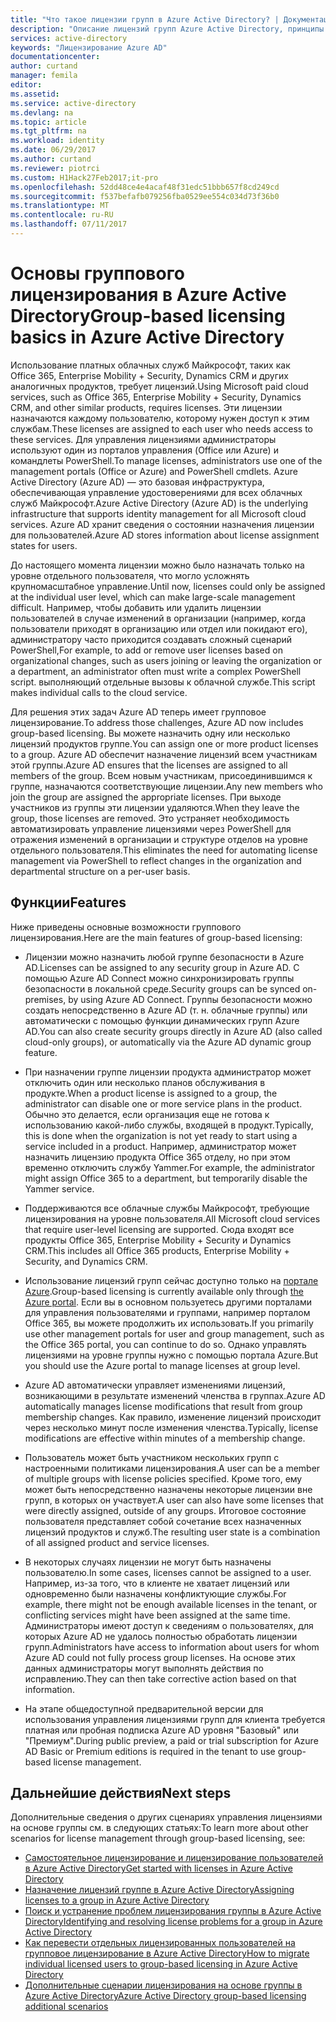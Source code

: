 ```yaml
---
title: "Что такое лицензии групп в Azure Active Directory? | Документация Майкрософт"
description: "Описание лицензий групп Azure Active Directory, принципы их работы и рекомендации"
services: active-directory
keywords: "Лицензирование Azure AD"
documentationcenter: 
author: curtand
manager: femila
editor: 
ms.assetid: 
ms.service: active-directory
ms.devlang: na
ms.topic: article
ms.tgt_pltfrm: na
ms.workload: identity
ms.date: 06/29/2017
ms.author: curtand
ms.reviewer: piotrci
ms.custom: H1Hack27Feb2017;it-pro
ms.openlocfilehash: 52dd48ce4e4acaf48f31edc51bbb657f8cd249cd
ms.sourcegitcommit: f537befafb079256fba0529ee554c034d73f36b0
ms.translationtype: MT
ms.contentlocale: ru-RU
ms.lasthandoff: 07/11/2017
---
```

# <a name="group-based-licensing-basics-in-azure-active-directory"></a><span data-ttu-id="fa800-105">Основы группового лицензирования в Azure Active Directory</span><span class="sxs-lookup"><span data-stu-id="fa800-105">Group-based licensing basics in Azure Active Directory</span></span>

<span data-ttu-id="fa800-106">Использование платных облачных служб Майкрософт, таких как Office 365, Enterprise Mobility + Security, Dynamics CRM и других аналогичных продуктов, требует лицензий.</span><span class="sxs-lookup"><span data-stu-id="fa800-106">Using Microsoft paid cloud services, such as Office 365, Enterprise Mobility + Security, Dynamics CRM, and other similar products, requires licenses.</span></span> <span data-ttu-id="fa800-107">Эти лицензии назначаются каждому пользователю, которому нужен доступ к этим службам.</span><span class="sxs-lookup"><span data-stu-id="fa800-107">These licenses are assigned to each user who needs access to these services.</span></span> <span data-ttu-id="fa800-108">Для управления лицензиями администраторы используют один из порталов управления (Office или Azure) и командлеты PowerShell.</span><span class="sxs-lookup"><span data-stu-id="fa800-108">To manage licenses, administrators use one of the management portals (Office or Azure) and PowerShell cmdlets.</span></span> <span data-ttu-id="fa800-109">Azure Active Directory (Azure AD) — это базовая инфраструктура, обеспечивающая управление удостоверениями для всех облачных служб Майкрософт.</span><span class="sxs-lookup"><span data-stu-id="fa800-109">Azure Active Directory (Azure AD) is the underlying infrastructure that supports identity management for all Microsoft cloud services.</span></span> <span data-ttu-id="fa800-110">Azure AD хранит сведения о состоянии назначения лицензии для пользователей.</span><span class="sxs-lookup"><span data-stu-id="fa800-110">Azure AD stores information about license assignment states for users.</span></span>

<span data-ttu-id="fa800-111">До настоящего момента лицензии можно было назначать только на уровне отдельного пользователя, что могло усложнять крупномасштабное управление.</span><span class="sxs-lookup"><span data-stu-id="fa800-111">Until now, licenses could only be assigned at the individual user level, which can make large-scale management difficult.</span></span> <span data-ttu-id="fa800-112">Например, чтобы добавить или удалить лицензии пользователей в случае изменений в организации (например, когда пользователи приходят в организацию или отдел или покидают его), администратору часто приходится создавать сложный сценарий PowerShell,</span><span class="sxs-lookup"><span data-stu-id="fa800-112">For example, to add or remove user licenses based on organizational changes, such as users joining or leaving the organization or a department, an administrator often must write a complex PowerShell script.</span></span> <span data-ttu-id="fa800-113">выполняющий отдельные вызовы к облачной службе.</span><span class="sxs-lookup"><span data-stu-id="fa800-113">This script makes individual calls to the cloud service.</span></span>

<span data-ttu-id="fa800-114">Для решения этих задач Azure AD теперь имеет групповое лицензирование.</span><span class="sxs-lookup"><span data-stu-id="fa800-114">To address those challenges, Azure AD now includes group-based licensing.</span></span> <span data-ttu-id="fa800-115">Вы можете назначить одну или несколько лицензий продуктов группе.</span><span class="sxs-lookup"><span data-stu-id="fa800-115">You can assign one or more product licenses to a group.</span></span> <span data-ttu-id="fa800-116">Azure AD обеспечит назначение лицензий всем участникам этой группы.</span><span class="sxs-lookup"><span data-stu-id="fa800-116">Azure AD ensures that the licenses are assigned to all members of the group.</span></span> <span data-ttu-id="fa800-117">Всем новым участникам, присоединившимся к группе, назначаются соответствующие лицензии.</span><span class="sxs-lookup"><span data-stu-id="fa800-117">Any new members who join the group are assigned the appropriate licenses.</span></span> <span data-ttu-id="fa800-118">При выходе участников из группы эти лицензии удаляются.</span><span class="sxs-lookup"><span data-stu-id="fa800-118">When they leave the group, those licenses are removed.</span></span> <span data-ttu-id="fa800-119">Это устраняет необходимость автоматизировать управление лицензиями через PowerShell для отражения изменений в организации и структуре отделов на уровне отдельного пользователя.</span><span class="sxs-lookup"><span data-stu-id="fa800-119">This eliminates the need for automating license management via PowerShell to reflect changes in the organization and departmental structure on a per-user basis.</span></span>

## <a name="features"></a><span data-ttu-id="fa800-120">Функции</span><span class="sxs-lookup"><span data-stu-id="fa800-120">Features</span></span>

<span data-ttu-id="fa800-121">Ниже приведены основные возможности группового лицензирования.</span><span class="sxs-lookup"><span data-stu-id="fa800-121">Here are the main features of group-based licensing:</span></span>

- <span data-ttu-id="fa800-122">Лицензии можно назначить любой группе безопасности в Azure AD.</span><span class="sxs-lookup"><span data-stu-id="fa800-122">Licenses can be assigned to any security group in Azure AD.</span></span> <span data-ttu-id="fa800-123">С помощью Azure AD Connect можно синхронизировать группы безопасности в локальной среде.</span><span class="sxs-lookup"><span data-stu-id="fa800-123">Security groups can be synced on-premises, by using Azure AD Connect.</span></span> <span data-ttu-id="fa800-124">Группы безопасности можно создать непосредственно в Azure AD (т. н. облачные группы) или автоматически с помощью функции динамических групп Azure AD.</span><span class="sxs-lookup"><span data-stu-id="fa800-124">You can also create security groups directly in Azure AD (also called cloud-only groups), or automatically via the Azure AD dynamic group feature.</span></span>

- <span data-ttu-id="fa800-125">При назначении группе лицензии продукта администратор может отключить один или несколько планов обслуживания в продукте.</span><span class="sxs-lookup"><span data-stu-id="fa800-125">When a product license is assigned to a group, the administrator can disable one or more service plans in the product.</span></span> <span data-ttu-id="fa800-126">Обычно это делается, если организация еще не готова к использованию какой-либо службы, входящей в продукт.</span><span class="sxs-lookup"><span data-stu-id="fa800-126">Typically, this is done when the organization is not yet ready to start using a service included in a product.</span></span> <span data-ttu-id="fa800-127">Например, администратор может назначить лицензию продукта Office 365 отделу, но при этом временно отключить службу Yammer.</span><span class="sxs-lookup"><span data-stu-id="fa800-127">For example, the administrator might assign Office 365 to a department, but temporarily disable the Yammer service.</span></span>

- <span data-ttu-id="fa800-128">Поддерживаются все облачные службы Майкрософт, требующие лицензирования на уровне пользователя.</span><span class="sxs-lookup"><span data-stu-id="fa800-128">All Microsoft cloud services that require user-level licensing are supported.</span></span> <span data-ttu-id="fa800-129">Сюда входят все продукты Office 365, Enterprise Mobility + Security и Dynamics CRM.</span><span class="sxs-lookup"><span data-stu-id="fa800-129">This includes all Office 365 products, Enterprise Mobility + Security, and Dynamics CRM.</span></span>

- <span data-ttu-id="fa800-130">Использование лицензий групп сейчас доступно только на [портале Azure](https://portal.azure.com).</span><span class="sxs-lookup"><span data-stu-id="fa800-130">Group-based licensing is currently available only through [the Azure portal](https://portal.azure.com).</span></span> <span data-ttu-id="fa800-131">Если вы в основном пользуетесь другими порталами для управления пользователями и группами, например порталом Office 365, вы можете продолжить их использовать.</span><span class="sxs-lookup"><span data-stu-id="fa800-131">If you primarily use other management portals for user and group management, such as the Office 365 portal, you can continue to do so.</span></span> <span data-ttu-id="fa800-132">Однако управлять лицензиями на уровне группы нужно с помощью портала Azure.</span><span class="sxs-lookup"><span data-stu-id="fa800-132">But you should use the Azure portal to manage licenses at group level.</span></span>

- <span data-ttu-id="fa800-133">Azure AD автоматически управляет изменениями лицензий, возникающими в результате изменений членства в группах.</span><span class="sxs-lookup"><span data-stu-id="fa800-133">Azure AD automatically manages license modifications that result from group membership changes.</span></span> <span data-ttu-id="fa800-134">Как правило, изменение лицензий происходит через несколько минут после изменения членства.</span><span class="sxs-lookup"><span data-stu-id="fa800-134">Typically, license modifications are effective within minutes of a membership change.</span></span>

- <span data-ttu-id="fa800-135">Пользователь может быть участником нескольких групп с настроенными политиками лицензирования.</span><span class="sxs-lookup"><span data-stu-id="fa800-135">A user can be a member of multiple groups with license policies specified.</span></span> <span data-ttu-id="fa800-136">Кроме того, ему может быть непосредственно назначены некоторые лицензии вне групп, в которых он участвует.</span><span class="sxs-lookup"><span data-stu-id="fa800-136">A user can also have some licenses that were directly assigned, outside of any groups.</span></span> <span data-ttu-id="fa800-137">Итоговое состояние пользователя представляет собой сочетание всех назначенных лицензий продуктов и служб.</span><span class="sxs-lookup"><span data-stu-id="fa800-137">The resulting user state is a combination of all assigned product and service licenses.</span></span>

- <span data-ttu-id="fa800-138">В некоторых случаях лицензии не могут быть назначены пользователю.</span><span class="sxs-lookup"><span data-stu-id="fa800-138">In some cases, licenses cannot be assigned to a user.</span></span> <span data-ttu-id="fa800-139">Например, из-за того, что в клиенте не хватает лицензий или одновременно были назначены конфликтующие службы.</span><span class="sxs-lookup"><span data-stu-id="fa800-139">For example, there might not be enough available licenses in the tenant, or conflicting services might have been assigned at the same time.</span></span> <span data-ttu-id="fa800-140">Администраторы имеют доступ к сведениям о пользователях, для которых Azure AD не удалось полностью обработать лицензии групп.</span><span class="sxs-lookup"><span data-stu-id="fa800-140">Administrators have access to information about users for whom Azure AD could not fully process group licenses.</span></span> <span data-ttu-id="fa800-141">На основе этих данных администраторы могут выполнять действия по исправлению.</span><span class="sxs-lookup"><span data-stu-id="fa800-141">They can then take corrective action based on that information.</span></span>

- <span data-ttu-id="fa800-142">На этапе общедоступной предварительной версии для использования управления лицензиями групп для клиента требуется платная или пробная подписка Azure AD уровня "Базовый" или "Премиум".</span><span class="sxs-lookup"><span data-stu-id="fa800-142">During public preview, a paid or trial subscription for Azure AD Basic or Premium editions is required in the tenant to use group-based license management.</span></span>

## <a name="next-steps"></a><span data-ttu-id="fa800-143">Дальнейшие действия</span><span class="sxs-lookup"><span data-stu-id="fa800-143">Next steps</span></span>

<span data-ttu-id="fa800-144">Дополнительные сведения о других сценариях управления лицензиями на основе группы см. в следующих статьях:</span><span class="sxs-lookup"><span data-stu-id="fa800-144">To learn more about other scenarios for license management through group-based licensing, see:</span></span>

* [<span data-ttu-id="fa800-145">Самостоятельное лицензирование и лицензирование пользователей в Azure Active Directory</span><span class="sxs-lookup"><span data-stu-id="fa800-145">Get started with licenses in Azure Active Directory</span></span>](active-directory-licensing-get-started-azure-portal.md)
* [<span data-ttu-id="fa800-146">Назначение лицензий группе в Azure Active Directory</span><span class="sxs-lookup"><span data-stu-id="fa800-146">Assigning licenses to a group in Azure Active Directory</span></span>](active-directory-licensing-group-assignment-azure-portal.md)
* [<span data-ttu-id="fa800-147">Поиск и устранение проблем лицензирования группы в Azure Active Directory</span><span class="sxs-lookup"><span data-stu-id="fa800-147">Identifying and resolving license problems for a group in Azure Active Directory</span></span>](active-directory-licensing-group-problem-resolution-azure-portal.md)
* [<span data-ttu-id="fa800-148">Как перевести отдельных лицензированных пользователей на групповое лицензирование в Azure Active Directory</span><span class="sxs-lookup"><span data-stu-id="fa800-148">How to migrate individual licensed users to group-based licensing in Azure Active Directory</span></span>](active-directory-licensing-group-migration-azure-portal.md)
* [<span data-ttu-id="fa800-149">Дополнительные сценарии лицензирования на основе группы в Azure Active Directory</span><span class="sxs-lookup"><span data-stu-id="fa800-149">Azure Active Directory group-based licensing additional scenarios</span></span>](active-directory-licensing-group-advanced.md)

